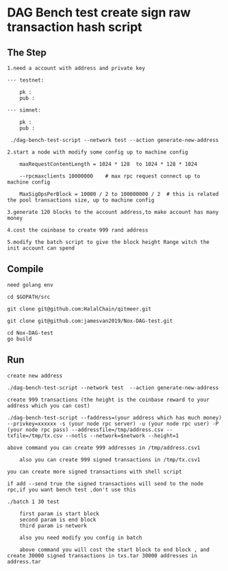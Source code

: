 # DAG Bench test create sign raw transaction hash script

## The Step

    1.need a account with address and private key

    ··· testnet:

        pk :
        pub :

    ··· simnet:

        pk :
        pub :
        
     ./dag-bench-test-script --network test --action generate-new-address

    2.start a node with modify some config up to machine config

        maxRequestContentLength = 1024 * 128  to 1024 * 128 * 1024

        --rpcmaxclients 10000000    # max rpc request connect up to machine config

        MaxSigOpsPerBlock = 10000 / 2 to 100000000 / 2  # this is related the pool transactions size, up to machine config

    3.generate 120 blocks to the account address,to make account has many money

    4.cost the coinbase to create 999 rand address

    5.modify the batch script to give the block height Range witch the init account can spend

## Compile
    need golang env
    
    cd $GOPATH/src
    
    git clone git@github.com:HalalChain/qitmeer.git
    
    git clone git@github.com:jamesvan2019/Nox-DAG-test.git
    
    cd Nox-DAG-test
    go build
    
## Run
    create new address 
    
    ./dag-bench-test-script --network test  --action generate-new-address
    
    create 999 transactions (the height is the coinbase reward to your address which you can cost)
    
    ./dag-bench-test-script --faddress=(your address which has much money) --privkey=xxxxxx -s (your node rpc server) -u (your node rpc user) -P (your node rpc pass) --addressfile=/tmp/address.csv --txfile=/tmp/tx.csv --notls --network=$network --height=1
    
    above command you can create 999 addresses in /tmp/address.csv1
    
        also you can create 999 signed transactions in /tmp/tx.csv1
        
    you can create more signed transactions with shell script
    
    if add --send true the signed transactions will send to the node rpc,if you want bench test ,don't use this
    
    ./batch 1 30 test
    
        first param is start block 
        second param is end block 
        third param is network
        
        also you need modify you config in batch
        
        above command you will cost the start block to end block , and create 30000 signed transactions in txs.tar 30000 addresses in address.tar
        
   
    